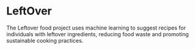 # LeftOver
The Leftover food project uses machine learning to suggest recipes for individuals with leftover ingredients, reducing food waste and promoting sustainable cooking practices.
